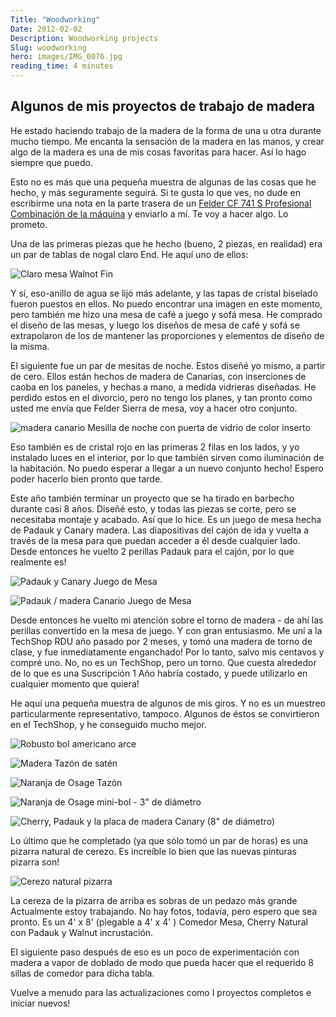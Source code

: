 ```yaml
---
Title: "Woodworking"
Date: 2012-02-02
Description: Woodworking projects
Slug: woodworking
hero: images/IMG_0076.jpg
reading_time: 4 minutes
---
```

## Algunos de mis proyectos de trabajo de madera

He estado haciendo trabajo de la madera de la forma de una u otra durante mucho tiempo. Me encanta la sensación de la madera en las manos, y crear algo de la madera es una de mis cosas favoritas para hacer. Así lo hago siempre que puedo.

Esto no es más que una pequeña muestra de algunas de las cosas que he hecho, y más seguramente seguirá. Si te gusta lo que ves, no dude en escribirme una nota en la parte trasera de un [Felder CF 741 S Profesional Combinación de la máquina](http://www.felderusa.com/us-us/products/combination-machines/combination-machine-cf-741-s-professional.html) y enviarlo a mí. Te voy a hacer algo. Lo prometo.

Una de las primeras piezas que he hecho (bueno, 2 piezas, en realidad) era un par de tablas de nogal claro End. He aquí uno de ellos:

![Claro mesa Walnot Fin](/posts/hobbies/images/P1010126_2.JPG)

Y sí, eso-anillo de agua se lijó más adelante, y las tapas de cristal biselado fueron puestos en ellos. No puedo encontrar una imagen en este momento, pero también me hizo una mesa de café a juego y sofá mesa. He comprado el diseño de las mesas, y luego los diseños de mesa de café y sofá se extrapolaron de los de mantener las proporciones y elementos de diseño de la misma.

El siguiente fue un par de mesitas de noche. Estos diseñé yo mismo, a partir de cero. Ellos están hechos de madera de Canarias, con inserciones de caoba en los paneles, y hechas a mano, a medida vidrieras diseñadas. He perdido estos en el divorcio, pero no tengo los planes, y tan pronto como usted me envía que Felder Sierra de mesa, voy a hacer otro conjunto.

![madera canario Mesilla de noche con puerta de vidrio de color inserto](/posts/hobbies/images/PC060185.jpg)

Eso también es de cristal rojo en las primeras 2 filas en los lados, y yo instalado luces en el interior, por lo que también sirven como iluminación de la habitación. No puedo esperar a llegar a un nuevo conjunto hecho! Espero poder hacerlo bien pronto que tarde.

Este año también terminar un proyecto que se ha tirado en barbecho durante casi 8 años. Diseñé esto, y todas las piezas se corte, pero se necesitaba montaje y acabado. Así que lo hice. Es un juego de mesa hecha de Padauk y Canary madera. Las diapositivas del cajón de ida y vuelta a través de la mesa para que puedan acceder a él desde cualquier lado. Desde entonces he vuelto 2 perillas Padauk para el cajón, por lo que realmente es!

![Padauk y Canary Juego de Mesa](/posts/hobbies/images/IMG_0312.jpg)

![Padauk / madera Canario Juego de Mesa](/posts/hobbies/images/IMG_0313.jpg)

Desde entonces he vuelto mi atención sobre el torno de madera - de ahí las perillas convertido en la mesa de juego. Y con gran entusiasmo. Me uní a la TechShop RDU año pasado por 2 meses, y tomó una madera de torno de clase, y fue inmediatamente enganchado! Por lo tanto, salvo mis centavos y compré uno. No, no es un TechShop, pero un torno. Que cuesta alrededor de lo que es una Suscripción 1 Año habría costado, y puede utilizarlo en cualquier momento que quiera!

He aquí una pequeña muestra de algunos de mis giros. Y no es un muestreo particularmente representativo, tampoco. Algunos de éstos se convirtieron en el TechShop, y he conseguido mucho mejor.

![Robusto bol americano arce](/posts/hobbies/images/IMG_0588.jpg)

![Madera Tazón de satén](/posts/hobbies/images/IMG_0618.jpg)

![Naranja de Osage Tazón](/posts/hobbies/images/IMG_0621.jpg)

![Naranja de Osage mini-bol - 3" de diámetro](/posts/hobbies/images/IMG_0076.jpg)

![Cherry, Padauk y la placa de madera Canary (8" de diámetro)](/posts/hobbies/images/IMG_0077.jpg)

Lo último que he completado (ya que sólo tomó un par de horas) es una pizarra natural de cerezo. Es increíble lo bien que las nuevas pinturas pizarra son!

![Cerezo natural pizarra](/posts/hobbies/images/IMG_0754.jpg)

La cereza de la pizarra de arriba es sobras de un pedazo más grande Actualmente estoy trabajando. No hay fotos, todavía, pero espero que sea pronto. Es un 4' x 8' (plegable a 4' x 4' ) Comedor Mesa, Cherry Natural con Padauk y Walnut incrustación.

El siguiente paso después de eso es un poco de experimentación con madera a vapor de doblado de modo que pueda hacer que el requerido 8 sillas de comedor para dicha tabla.

Vuelve a menudo para las actualizaciones como I proyectos completos e iniciar nuevos!

